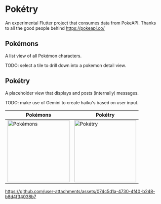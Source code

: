 # Pokétry

An experimental Flutter project that consumes data from PokeAPI. Thanks to all the good people behind https://pokeapi.co/

## Pokémons

A list view of all Pokémon characters.

TODO: select a tile to drill down into a pokemon detail view.

## Pokétry

A placeholder view that displays and posts (internally) messages.

TODO: make use of Gemini to create haiku's based on user input.

| Pokémons | Pokétry |
|---|---|
| <img src="https://github.com/user-attachments/assets/80cbbf76-841d-4d5c-92f8-e6b6f663fa54" width="200" alt="Pokémons"> | <img src="https://github.com/user-attachments/assets/fce9f0b6-7792-41ee-8609-c02f4670b7fc" width="200" alt="Pokétry"> |

https://github.com/user-attachments/assets/074c5d1a-4730-4f40-b248-b8d4f34038b7
